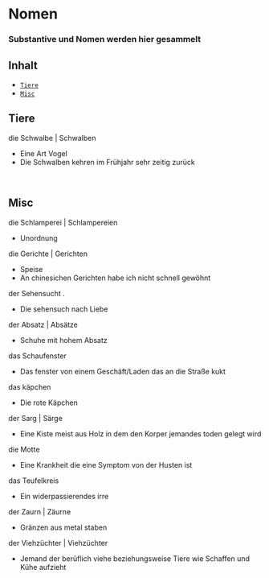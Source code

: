 # **Nomen**

### Substantive und Nomen werden hier gesammelt

## Inhalt

- [`Tiere`](#tiere)
- [`Misc`](#misc)

## Tiere

die Schwalbe | Schwalben
- Eine Art Vogel
- Die Schwalben kehren im Frühjahr sehr zeitig zurück

<br>

## Misc

die Schlamperei | Schlampereien
- Unordnung

die Gerichte | Gerichten 
- Speise 
- An chinesichen Gerichten habe ich nicht schnell gewöhnt


der Sehensucht .
- Die sehensuch nach Liebe

der Absatz | Absätze
- Schuhe mit hohem Absatz

das Schaufenster
- Das fenster von einem Geschäft/Laden das an die Straße kukt

das käpchen
- Die rote Käpchen

der Sarg | Särge
- Eine Kiste meist aus Holz in dem den Korper jemandes toden gelegt wird

die Motte 
- Eine Krankheit die eine Symptom von der Husten ist

das Teufelkreis
- Ein widerpassierendes irre

der Zaurn | Zäurne
- Gränzen aus metal staben

der Viehzüchter | Viehzüchter
- Jemand der berüflich viehe beziehungsweise Tiere wie Schaffen und Kühe aufzieht
